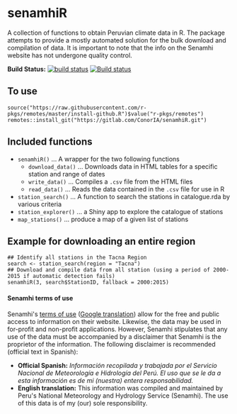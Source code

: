 senamhiR
========
A collection of functions to obtain Peruvian climate data in R.
The package attempts to provide a mostly automated solution for the bulk download and compilation of data.
It is important to note that the info on the Senamhi website has not undergone quality control.

**Build Status:** [![build status](https://gitlab.com/ConorIA/senamhiR/badges/master/build.svg)](https://gitlab.com/ConorIA/senamhiR/commits/master) [![Build status](https://ci.appveyor.com/api/projects/status/60kbu1b7wkf7akqn?svg=true)](https://ci.appveyor.com/project/ConorIA/senamhir-bxb45)

To use
------
``` {r, eval = FALSE}
source("https://raw.githubusercontent.com/r-pkgs/remotes/master/install-github.R")$value("r-pkgs/remotes")
remotes::install_git("https://gitlab.com/ConorIA/senamhiR.git")
```

Included functions
------------------
* `senamhiR()` ... A wrapper for the two following functions
    * `download_data()` ... Downloads data in HTML tables for a specific station and range of dates
    * `write_data()` ... Compiles a `.csv` file from the HTML files
    * `read_data()` ... Reads the data contained in the `.csv` file for use in R 
* `station_search()` ... A function to search the stations in catalogue.rda by various criteria
* `station_explorer()` ... a Shiny app to explore the catalogue of stations
* `map_stations()` ... produce a map of a given list of stations

Example for downloading an entire region
------
``` {r, eval = FALSE}
## Identify all stations in the Tacna Region
search <- station_search(region = "Tacna")
## Download and compile data from all station (using a period of 2000-2015 if automatic detection fails)
senamhiR(3, search$StationID, fallback = 2000:2015)
```

#### Senamhi terms of use

Senamhi's [terms of use](http://www.senamhi.gob.pe/?p=0613) ([Google translation](https://translate.google.com/translate?hl=en&sl=auto&tl=en&u=http%3A%2F%2Fwww.senamhi.gob.pe%2F%3Fp%3D0613)) allow for the free and public access to information on their website. Likewise, the data may be used in for-profit and non-profit applications. However, Senamhi stipulates that any use of the data must be accompanied by a disclaimer that Senamhi is the proprietor of the information. The following disclaimer is recommended (official text in Spanish):

- **Official Spanish:** _Información recopilada y trabajada por el Servicio Nacional de Meteorología e Hidrología del Perú. El uso que se le da a esta información es de mi (nuestra) entera responsabilidad._
- **English translation:** This information was compiled and maintained by Peru's National Meteorology and Hydrology Service (Senamhi). The use of this data is of my (our) sole responsibility.
